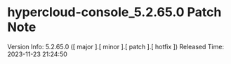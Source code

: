# hypercloud-console_5.2.65.0 Patch Note

Version Info: 5.2.65.0 ([ major ].[ minor ].[ patch ].[ hotfix ])
Released Time: 2023-11-23 21:24:50


